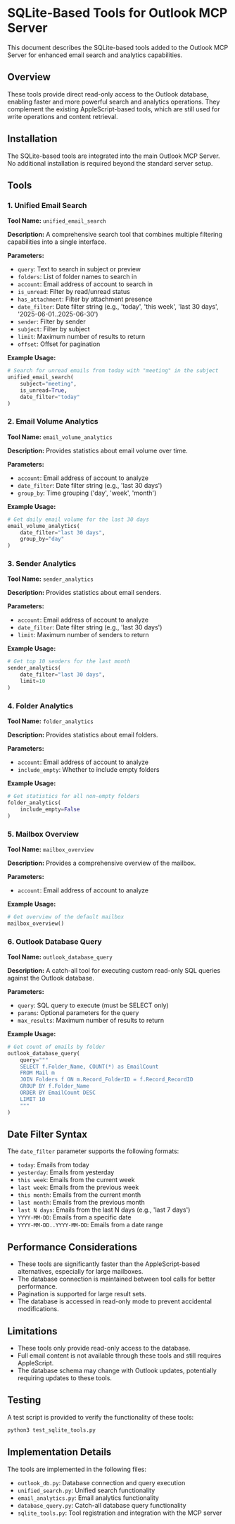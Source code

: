# SQLite-Based Tools for Outlook MCP Server

This document describes the SQLite-based tools added to the Outlook MCP Server for enhanced email search and analytics capabilities.

## Overview

These tools provide direct read-only access to the Outlook database, enabling faster and more powerful search and analytics operations. They complement the existing AppleScript-based tools, which are still used for write operations and content retrieval.

## Installation

The SQLite-based tools are integrated into the main Outlook MCP Server. No additional installation is required beyond the standard server setup.

## Tools

### 1. Unified Email Search

**Tool Name:** `unified_email_search`

**Description:** A comprehensive search tool that combines multiple filtering capabilities into a single interface.

**Parameters:**
- `query`: Text to search in subject or preview
- `folders`: List of folder names to search in
- `account`: Email address of account to search in
- `is_unread`: Filter by read/unread status
- `has_attachment`: Filter by attachment presence
- `date_filter`: Date filter string (e.g., 'today', 'this week', 'last 30 days', '2025-06-01..2025-06-30')
- `sender`: Filter by sender
- `subject`: Filter by subject
- `limit`: Maximum number of results to return
- `offset`: Offset for pagination

**Example Usage:**
```python
# Search for unread emails from today with "meeting" in the subject
unified_email_search(
    subject="meeting",
    is_unread=True,
    date_filter="today"
)
```

### 2. Email Volume Analytics

**Tool Name:** `email_volume_analytics`

**Description:** Provides statistics about email volume over time.

**Parameters:**
- `account`: Email address of account to analyze
- `date_filter`: Date filter string (e.g., 'last 30 days')
- `group_by`: Time grouping ('day', 'week', 'month')

**Example Usage:**
```python
# Get daily email volume for the last 30 days
email_volume_analytics(
    date_filter="last 30 days",
    group_by="day"
)
```

### 3. Sender Analytics

**Tool Name:** `sender_analytics`

**Description:** Provides statistics about email senders.

**Parameters:**
- `account`: Email address of account to analyze
- `date_filter`: Date filter string (e.g., 'last 30 days')
- `limit`: Maximum number of senders to return

**Example Usage:**
```python
# Get top 10 senders for the last month
sender_analytics(
    date_filter="last 30 days",
    limit=10
)
```

### 4. Folder Analytics

**Tool Name:** `folder_analytics`

**Description:** Provides statistics about email folders.

**Parameters:**
- `account`: Email address of account to analyze
- `include_empty`: Whether to include empty folders

**Example Usage:**
```python
# Get statistics for all non-empty folders
folder_analytics(
    include_empty=False
)
```

### 5. Mailbox Overview

**Tool Name:** `mailbox_overview`

**Description:** Provides a comprehensive overview of the mailbox.

**Parameters:**
- `account`: Email address of account to analyze

**Example Usage:**
```python
# Get overview of the default mailbox
mailbox_overview()
```

### 6. Outlook Database Query

**Tool Name:** `outlook_database_query`

**Description:** A catch-all tool for executing custom read-only SQL queries against the Outlook database.

**Parameters:**
- `query`: SQL query to execute (must be SELECT only)
- `params`: Optional parameters for the query
- `max_results`: Maximum number of results to return

**Example Usage:**
```python
# Get count of emails by folder
outlook_database_query(
    query="""
    SELECT f.Folder_Name, COUNT(*) as EmailCount
    FROM Mail m
    JOIN Folders f ON m.Record_FolderID = f.Record_RecordID
    GROUP BY f.Folder_Name
    ORDER BY EmailCount DESC
    LIMIT 10
    """
)
```

## Date Filter Syntax

The `date_filter` parameter supports the following formats:

- `today`: Emails from today
- `yesterday`: Emails from yesterday
- `this week`: Emails from the current week
- `last week`: Emails from the previous week
- `this month`: Emails from the current month
- `last month`: Emails from the previous month
- `last N days`: Emails from the last N days (e.g., 'last 7 days')
- `YYYY-MM-DD`: Emails from a specific date
- `YYYY-MM-DD..YYYY-MM-DD`: Emails from a date range

## Performance Considerations

- These tools are significantly faster than the AppleScript-based alternatives, especially for large mailboxes.
- The database connection is maintained between tool calls for better performance.
- Pagination is supported for large result sets.
- The database is accessed in read-only mode to prevent accidental modifications.

## Limitations

- These tools only provide read-only access to the database.
- Full email content is not available through these tools and still requires AppleScript.
- The database schema may change with Outlook updates, potentially requiring updates to these tools.

## Testing

A test script is provided to verify the functionality of these tools:

```bash
python3 test_sqlite_tools.py
```

## Implementation Details

The tools are implemented in the following files:

- `outlook_db.py`: Database connection and query execution
- `unified_search.py`: Unified search functionality
- `email_analytics.py`: Email analytics functionality
- `database_query.py`: Catch-all database query functionality
- `sqlite_tools.py`: Tool registration and integration with the MCP server
